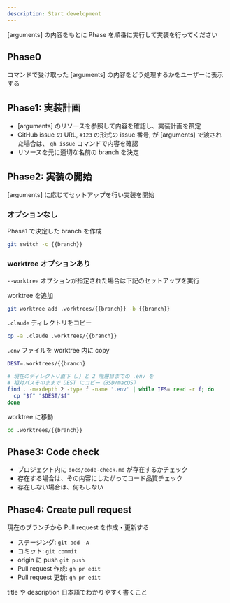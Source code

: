 ```yaml
---
description: Start development
---
```


[arguments] の内容をもとに Phase を順番に実行して実装を行ってください

## Phase0

コマンドで受け取った [arguments] の内容をどう処理するかをユーザーに表示する

## Phase1: 実装計画

- [arguments] のリソースを参照して内容を確認し、実装計画を策定
- GitHub issue の URL, `#123` の形式の issue 番号, が [arguments] で渡された場合は、 `gh issue` コマンドで内容を確認
- リソースを元に適切な名前の branch を決定

## Phase2: 実装の開始

[arguments] に応じてセットアップを行い実装を開始

### オプションなし

Phase1 で決定した branch を作成

```sh
git switch -c {{branch}}
```

### worktree オプションあり

`--worktree` オプションが指定された場合は下記のセットアップを実行

worktree を追加

```sh
git worktree add .worktrees/{{branch}} -b {{branch}}
```

`.claude` ディレクトリをコピー

```sh
cp -a .claude .worktrees/{{branch}}
```

`.env` ファイルを worktree 内に copy

```sh
DEST=.worktrees/{{branch}

# 現在のディレクトリ直下（.）と 2 階層目までの .env を
# 相対パスそのままで DEST にコピー（BSD/macOS）
find . -maxdepth 2 -type f -name '.env' | while IFS= read -r f; do
  cp "$f" "$DEST/$f"
done
```

worktree に移動

```sh
cd .worktrees/{{branch}}
```

## Phase3: Code check

- プロジェクト内に `docs/code-check.md` が存在するかチェック
- 存在する場合は、その内容にしたがってコード品質チェック
- 存在しない場合は、何もしない

## Phase4: Create pull request

現在のブランチから Pull request を作成・更新する

- ステージング: `git add -A`
- コミット: `git commit`
- origin に push `git push`
- Pull request 作成: `gh pr edit`
- Pull request 更新: `gh pr edit`

title や description 日本語でわかりやすく書くこと
